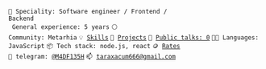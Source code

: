 <code>👷 Speciality: Software engineer / Frontend / Backend</code><br>
<code> General experience: 5 years</code>
<code>⚪ Community: Metarhia</code>
<code>💡 [Skills](SKILLS.md)</code>
<code>🧻 [Projects](PROJECTS.md)</code>
<code>📢 [Public talks: 0](TALKS.md)</code>
<code>🧑‍💻 Languages: JavaScript</code>
<code>📦 Tech stack: node.js, react</code>
<code>🪙 [Rates](RATES.md)</code><br>
<code>💬 telegram: [@M4DF135H](https://telegram.me/M4DF135H)</code>
<code>📫 [taraxacum666@gmail.com](mailto:taraxacum666@gmail.com)</code>

